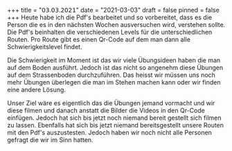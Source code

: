 +++
title = "𝟢𝟥.𝟢𝟥.𝟤𝟢𝟤𝟣"
date = "2021-03-03"
draft = false
pinned = false
+++
Heute habe ich die Pdf's bearbeitet und so vorbereitet, dass es die Person die es in den nächsten Wochen ausversuchen wird, verstehen sollte. Die Pdf's beinhalten die verschiedenen Levels für die unterschiedlichen Routen. Pro Route gibt es einen Qr-Code auf dem man dann alle Schwierigkeitslevel findet.

Die Schwierigkeit im Moment ist das wir viele Übungsideen haben die man auf dem Boden ausführt. Jedoch ist das nicht so angenehm diese Übungen auf dem Strassenboden durchzuführen. Das heisst wir müssen uns noch mehr Übungen überlegen die man im Stehen machen kann oder wir finden eine andere Lösung.

Unser Ziel wäre es eigentlich das die Übungen jemand vormacht und wir diese filmen und danach anstatt die Bilder die Videos in den Qr-Code einfügen. Jedoch hat sich bis jetzt noch niemand bereit gestellt sich filmen zu lassen. Ebenfalls hat sich bis jetzt niemand bereitsgestellt unsere Routen mit den Pdf's auszustesten. Jedoch haben wir noch nicht alle Personen gefragt die wir im Sinn hatten.
